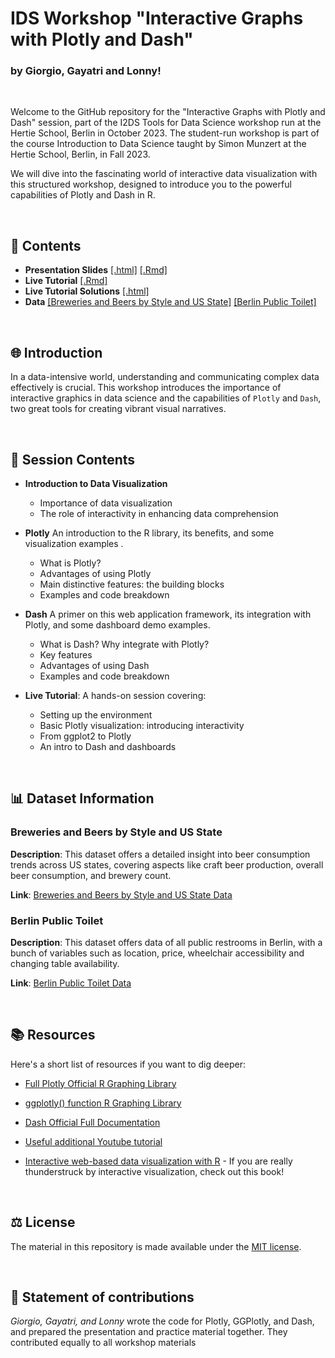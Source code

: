 # IDS Workshop "Interactive Graphs with Plotly and Dash" 
### by Giorgio, Gayatri and Lonny!

<br>

Welcome to the GitHub repository for the "Interactive Graphs with Plotly and Dash" session, part of the I2DS Tools for Data Science workshop run at the Hertie School, Berlin in October 2023. The student-run workshop is part of the course Introduction to Data Science taught by Simon Munzert at the Hertie School, Berlin, in Fall 2023.

We will dive into the fascinating world of interactive data visualization with this structured workshop, designed to introduce you to the powerful capabilities of Plotly and Dash in R.

<br>

## 📑 Contents
- **Presentation Slides** [[.html]](https://raw.githack.com/intro-to-data-science-23-workshop/10-plotlydash-coppola-shejwal-chen/main/workshop-slides.html) [[.Rmd]](https://github.com/intro-to-data-science-23-workshop/10-plotlydash-coppola-shejwal-chen/blob/main/workshop-slides.Rmd)
- **Live Tutorial** [[.Rmd]](https://github.com/intro-to-data-science-23-workshop/10-plotlydash-coppola-shejwal-chen/blob/main/Tutorial-questions.Rmd)
- **Live Tutorial Solutions** [[.html]](https://raw.githack.com/intro-to-data-science-23-workshop/10-plotlydash-coppola-shejwal-chen/main/Tutorial-solutions-final.html) 
- **Data** [[Breweries and Beers by Style and US State]](https://raw.githack.com/intro-to-data-science-23-workshop/10-plotlydash-coppola-shejwal-chen/main/data/beers.csv) [[Berlin Public Toilet]](https://raw.githack.com/intro-to-data-science-23-workshop/10-plotlydash-coppola-shejwal-chen/main/data/berliner-toiletten-standorte.csv)

<br>

## 🌐 Introduction
In a data-intensive world, understanding and communicating complex data effectively is crucial. This workshop introduces the importance of interactive graphics in data science and the capabilities of `Plotly` and `Dash`, two great tools for creating vibrant visual narratives.

<br>

## 📘 Session Contents

- **Introduction to Data Visualization**
  - Importance of data visualization
  - The role of interactivity in enhancing data comprehension
  
- **Plotly**
  An introduction to the R library, its benefits, and some visualization examples . 
  - What is Plotly?
  - Advantages of using Plotly
  - Main distinctive features: the building blocks
  - Examples and code breakdown

- **Dash**
  A primer on this web application framework, its integration with Plotly, and some dashboard demo examples.
  - What is Dash? Why integrate with Plotly?
  - Key features
  - Advantages of using Dash
  - Examples and code breakdown
  
- **Live Tutorial**: A hands-on session covering:
  - Setting up the environment
  - Basic Plotly visualization: introducing interactivity
  - From ggplot2 to Plotly
  - An intro to Dash and dashboards

<br>

## 📊 Dataset Information

### Breweries and Beers by Style and US State
**Description**: This dataset offers a detailed insight into beer consumption trends across US states, covering aspects like craft beer production, overall beer consumption, and brewery count. 

**Link**: [Breweries and Beers by Style and US State Data](https://github.com/plotly/datasets/blob/master/beers.csv)


### Berlin Public Toilet
**Description**: This dataset offers data of all public restrooms in Berlin, with a bunch of variables such as location, price, wheelchair accessibility and changing table availability.

**Link**: [Berlin Public Toilet Data](https://www.kaggle.com/datasets/ryanjt/berlin-public-toilets-location/)


<br>

## 📚 Resources
Here's a short list of resources if you want to dig deeper:

- [Full Plotly Official R Graphing Library](https://plotly.com/r/) 

- [ggplotly() function R Graphing Library](https://plotly.com/ggplot2/)

- [Dash Official Full Documentation](https://dashr.plotly.com/)

- [Useful additional Youtube tutorial](https://www.youtube.com/watch?v=WmofiOklux8) 

- [Interactive web-based data visualization with R](https://plotly-r.com/) - If you are really thunderstruck by interactive visualization, check out this book!

 <br>
 
## ⚖️ License

The material in this repository is made available under the [MIT license](http://opensource.org/licenses/mit-license.php). 

 <br>

## 👋 Statement of contributions

*Giorgio, Gayatri, and Lonny* wrote the code for Plotly, GGPlotly, and Dash, and prepared the presentation and practice material together. They contributed equally to all workshop materials

<br>

